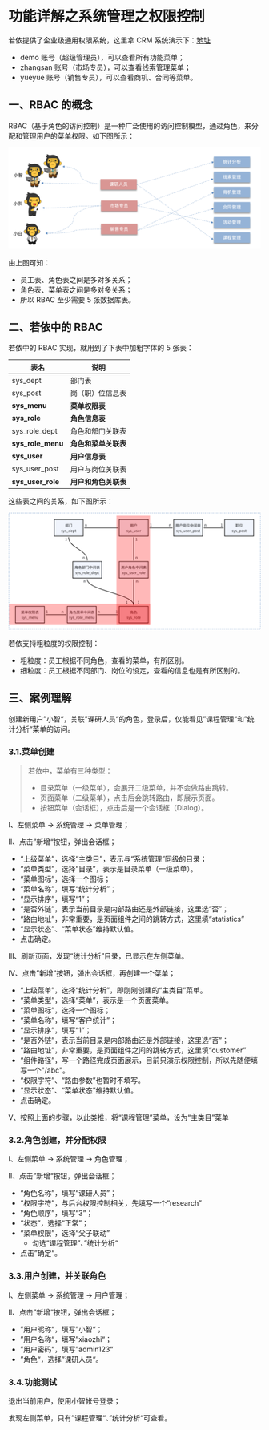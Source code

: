 # 功能详解之系统管理之权限控制

若依提供了企业级通用权限系统，这里拿 CRM 系统演示下：[地址](https://huike-crm.itheima.net/)

- demo 账号（超级管理员），可以查看所有功能菜单；
- zhangsan 账号（市场专员），可以查看线索管理菜单；
- yueyue 账号（销售专员），可以查看商机、合同等菜单。

## 一、RBAC 的概念

RBAC（基于角色的访问控制）是一种广泛使用的访问控制模型，通过角色，来分配和管理用户的菜单权限。如下图所示：

![RBAC图解](NodeAssets/RBAC图解.png)

由上图可知：

- 员工表、角色表之间是多对多关系；
- 角色表、菜单表之间是多对多关系；
- 所以 RBAC 至少需要 5 张数据库表。

## 二、若依中的 RBAC

若依中的 RBAC 实现，就用到了下表中加粗字体的 5 张表：

| 表名                | 说明           |
|-------------------|--------------|
| sys_dept          | 部门表          |
| sys_post          | 岗（职）位信息表     |
| **sys_menu**      | **菜单权限表**    |
| **sys_role**      | **角色信息表**    |
| sys_role_dept     | 角色和部门关联表     |
| **sys_role_menu** | **角色和菜单关联表** |
| **sys_user**      | **用户信息表**    |
| sys_user_post     | 用户与岗位关联表     |
| **sys_user_role** | **用户和角色关联表** |

这些表之间的关系，如下图所示：

![若依RBAC表关系](NodeAssets/若依RBAC表关系.png)

若依支持粗粒度的权限控制：

- 粗粒度：员工根据不同角色，查看的菜单，有所区别。
- 细粒度：员工根据不同部门、岗位的设定，查看的信息也是有所区别的。

## 三、案例理解

创建新用户”小智“，关联”课研人员“的角色，登录后，仅能看见”课程管理“和”统计分析“菜单的访问。

### 3.1.菜单创建

> 若依中，菜单有三种类型：
>
> - 目录菜单（一级菜单），会展开二级菜单，并不会做路由跳转。
> - 页面菜单（二级菜单），点击后会跳转路由，即展示页面。
> - 按钮菜单（会话框），点击后是一个会话框（Dialog）。

Ⅰ、左侧菜单 -> 系统管理 -> 菜单管理；

Ⅱ、点击”新增“按钮，弹出会话框；

- “上级菜单”，选择“主类目”，表示与“系统管理”同级的目录；
- “菜单类型”，选择“目录”，表示是目录菜单（一级菜单）。
- “菜单图标”，选择一个图标；
- “菜单名称”，填写“统计分析”；
- “显示排序”，填写“1”；
- “是否外链”，表示当前目录是内部路由还是外部链接，这里选“否”；
- “路由地址”，非常重要，是页面组件之间的跳转方式，这里填“statistics”
- “显示状态”、“菜单状态”维持默认值。
- 点击确定。

Ⅲ、刷新页面，发现“统计分析”目录，已显示在左侧菜单。

Ⅳ、点击”新增“按钮，弹出会话框，再创建一个菜单；

- “上级菜单”，选择“统计分析”，即刚刚创建的“主类目”菜单。
- “菜单类型”，选择“菜单”，表示是一个页面菜单。
- “菜单图标”，选择一个图标；
- “菜单名称”，填写“客户统计”；
- “显示排序”，填写“1”；
- “是否外链”，表示当前目录是内部路由还是外部链接，这里选“否”；
- “路由地址”，非常重要，是页面组件之间的跳转方式，这里填“customer”
- “组件路径”，写一个路径完成页面展示，目前只演示权限控制，所以先随便填写一个"/abc"。
- “权限字符”、“路由参数”也暂时不填写。
- “显示状态”、“菜单状态”维持默认值。
- 点击确定。

Ⅴ、按照上面的步骤，以此类推，将“课程管理”菜单，设为“主类目”菜单

### 3.2.角色创建，并分配权限

Ⅰ、左侧菜单 -> 系统管理 -> 角色管理；

Ⅱ、点击”新增“按钮，弹出会话框；

- “角色名称”，填写“课研人员”；
- “权限字符”，与后台权限控制相关，先填写一个“research”
- “角色顺序”，填写“3”；
- “状态”，选择“正常”；
- “菜单权限”，选择“父子联动”
  - 勾选“课程管理”、”统计分析“
- 点击”确定“。

### 3.3.用户创建，并关联角色

Ⅰ、左侧菜单 -> 系统管理 -> 用户管理；

Ⅱ、点击”新增“按钮，弹出会话框；

- ”用户昵称“，填写”小智“；
- ”用户名称“，填写”xiaozhi“；
- ”用户密码“，填写”admin123“
- ”角色“，选择”课研人员“。

### 3.4.功能测试

退出当前用户，使用小智帐号登录；

发现左侧菜单，只有”课程管理“、”统计分析“可查看。
